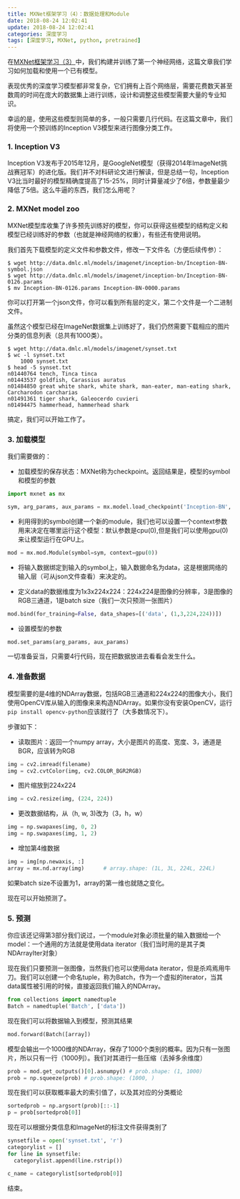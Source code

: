 ```yaml
---
title: MXNet框架学习（4）：数据处理和Module
date: 2018-08-24 12:02:41
update: 2018-08-24 12:02:41
categories: 深度学习
tags: [深度学习, MXNet, python, pretrained]
---
```


在[MXNet框架学习（3）]((https://chaopei.github.io/blog/2018/08/mxnet-module.html))中，我们构建并训练了第一个神经网络，这篇文章我们学习如何加载和使用一个已有模型。

<!--more-->

表现优秀的深度学习模型都非常复杂，它们拥有上百个网络层，需要花费数天甚至数周的时间在庞大的数据集上进行训练，设计和调整这些模型需要大量的专业知识。

幸运的是，使用这些模型则简单的多，一般只需要几行代码。在这篇文章中，我们将使用一个预训练的Inception V3模型来进行图像分类工作。

### 1. Inception V3

Inception V3发布于2015年12月，是GoogleNet模型（获得2014年ImageNet挑战赛冠军）的进化版。我们并不对科研论文进行解读，但是总结一句，Inception V3比当时最好的模型精确度提高了15-25%，同时计算量减少了6倍，参数量最少降低了5倍。这么牛逼的东西，我们怎么用呢？

### 2. MXNet model zoo

MXNet模型库收集了许多预先训练好的模型，你可以获得这些模型的结构定义和模型已经训练好的参数（也就是神经网络的权重），有些还有使用说明。

我们首先下载模型的定义文件和参数文件，修改一下文件名（方便后续传参）：

```shell
$ wget http://data.dmlc.ml/models/imagenet/inception-bn/Inception-BN-symbol.json
$ wget http://data.dmlc.ml/models/imagenet/inception-bn/Inception-BN-0126.params
$ mv Inception-BN-0126.params Inception-BN-0000.params
```

你可以打开第一个json文件，你可以看到所有层的定义，第二个文件是一个二进制文件。

虽然这个模型已经在ImageNet数据集上训练好了，我们仍然需要下载相应的图片分类的信息列表（总共有1000类）。

```
$ wget http://data.dmlc.ml/models/imagenet/synset.txt
$ wc -l synset.txt
    1000 synset.txt
$ head -5 synset.txt
n01440764 tench, Tinca tinca
n01443537 goldfish, Carassius auratus
n01484850 great white shark, white shark, man-eater, man-eating shark, Carcharodon carcharias
n01491361 tiger shark, Galeocerdo cuvieri
n01494475 hammerhead, hammerhead shark
```

搞定，我们可以开始工作了。

### 3. 加载模型

我们需要做的：

* 加载模型的保存状态：MXNet称为checkpoint。返回结果是，模型的symbol和模型的参数

```python
import mxnet as mx

sym, arg_params, aux_params = mx.model.load_checkpoint('Inception-BN', 0) # 这个0就是修改参数文件的原因，也可以传入未修改的数值。
```

* 利用得到的symbol创建一个新的module，我们也可以设置一个context参数用来决定在哪里运行这个模型：默认参数是cpu(0),但是我们可以使用gpu(0)来让模型运行在GPU上。

```python
mod = mx.mod.Module(symbol=sym, context=gpu(0))
```

* 将输入数据绑定到输入的symbol上，输入数据命名为data，这是根据网络的输入层（可从json文件查看）来决定的。

* 定义data的数据维度为1x3x224x224：224x224是图像的分辨率，3是图像的RGB三通道，1是batch size（我们一次只预测一张图片）

```python
mod.bind(for_training=False, data_shapes=[('data', (1,3,224,224))])
```

* 设置模型的参数

```py
mod.set_params(arg_params, aux_params)
```

一切准备妥当，只需要4行代码，现在把数据放进去看看会发生什么。

### 4. 准备数据

模型需要的是4维的NDArray数据，包括RGB三通道和224x224的图像大小，我们使用OpenCV库从输入的图像来来构造NDArray。如果你没有安装OpenCV，运行`pip install opencv-python`应该就行了（大多数情况下）。

步骤如下：

* 读取图片：返回一个numpy array，大小是图片的高度、宽度、3，通道是BGR，应该转为RGB

```py
img = cv2.imread(filename)
img = cv2.cvtColor(img, cv2.COLOR_BGR2RGB)
```

* 图片缩放到224x224

```py
img = cv2.resize(img, (224, 224))
```

* 更改数据结构，从（h, w, 3)改为（3，h，w）

```py
img = np.swapaxes(img, 0, 2)
img = np.swapaxes(img, 1, 2)
```

* 增加第4维数据

```py
img = img[np.newaxis, :]
array = mx.nd.array(img)      # array.shape: (1L, 3L, 224L, 224L)
```

如果batch size不设置为1，array的第一维也就随之变化。

现在可以开始预测了。

### 5. 预测

你应该还记得第3部分我们说过，一个module对象必须批量的输入数据给一个model：一个通用的方法就是使用data iterator（我们当时用的是其子类NDArrayIter对象）

现在我们只要预测一张图像，当然我们也可以使用data iterator，但是杀鸡焉用牛刀。我们可以创建一个命名tuple，称为Batch，作为一个虚拟的iterator，当其data属性被引用的时候，直接返回我们输入的NDArray。

```py
from collections import namedtuple
Batch = namedtuple('Batch', ['data'])
```

现在我们可以将数据输入到模型，预测其结果

```py
mod.forward(Batch([array])
```

模型会输出一个1000维的NDArray，保存了1000个类别的概率。因为只有一张图片，所以只有一行（1000列）。我们对其进行一些压缩（去掉多余维度）

```py
prob = mod.get_outputs()[0].asnumpy() # prob.shape: (1, 1000)
prob = np.squeeze(prob) # prob.shape: (1000, )
```

现在我们可以获取概率最大的索引值了，以及其对应的分类概论

```py
sortedprob = np.argsort(prob)[::-1]
p = prob[sortedprob[0]]
```

现在可以根据分类信息和ImageNet的标注文件获得类别了

```py
synsetfile = open('synset.txt', 'r')
categorylist = []
for line in synsetfile:
  categorylist.append(line.rstrip())

c_name = categorylist[sortedprob[0]]
```

结束。
